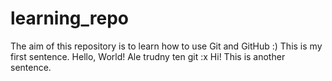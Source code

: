 # learning_repo
The aim of this repository is to learn how to use Git and GitHub :)
This is my first sentence.
Hello, World!
Ale trudny ten git :x
Hi!
This is another sentence.
